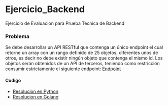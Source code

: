 # Ejercicio_Backend

Ejercicio de Evaluacion para Prueba Tecnica de Backend

### Problema

Se debe desarrollar un API RESTful que contenga un único endpoint el cual retorne un array con un rango definido de 25 objetos, diferentes unos de otros, es decir no debe existir ningún objeto que contenga el mismo id. Los objetos serán obtenidos de un API de terceros, teniendo como restricción consumir estrictamente el siguiente endpoint: [Endpoint](https://api.chucknorris.io/jokes/random)

#### Codigo

- [Resolucion en Python](https://github.com/davdprado/Ejercicio_Backend/tree/main/API-Python)
- [Resolucion en Golang](https://github.com/davdprado/Ejercicio_Backend/tree/main/Pgolang)
